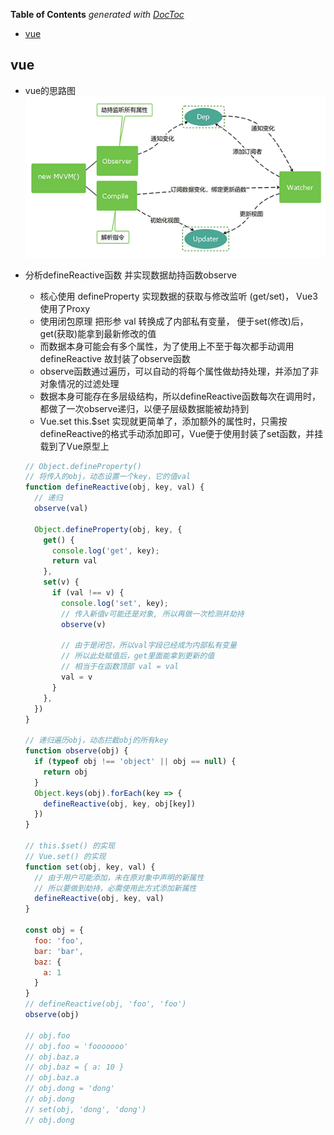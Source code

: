 <!-- START doctoc generated TOC please keep comment here to allow auto update -->
<!-- DON'T EDIT THIS SECTION, INSTEAD RE-RUN doctoc TO UPDATE -->
**Table of Contents**  *generated with [DocToc](https://github.com/thlorenz/doctoc)*

- [vue](#vue)

<!-- END doctoc generated TOC please keep comment here to allow auto update -->

## vue
- vue的思路图
  ![草率的思路图](./vue-laotu1.png)

- 分析defineReactive函数 并实现数据劫持函数observe
  - 核心使用 defineProperty 实现数据的获取与修改监听 (get/set)， Vue3使用了Proxy
  - 使用闭包原理 把形参 val 转换成了内部私有变量， 便于set(修改)后，get(获取)能拿到最新修改的值
  - 而数据本身可能会有多个属性，为了使用上不至于每次都手动调用 defineReactive 故封装了observe函数
  - observe函数通过遍历，可以自动的将每个属性做劫持处理，并添加了非对象情况的过滤处理
  - 数据本身可能存在多层级结构，所以defineReactive函数每次在调用时，都做了一次observe递归，以便子层级数据能被劫持到
  - Vue.set  this.$set 实现就更简单了，添加额外的属性时，只需按defineReactive的格式手动添加即可，Vue便于使用封装了set函数，并挂载到了Vue原型上

  ```javascript
  // Object.defineProperty()
  // 将传入的obj，动态设置一个key，它的值val
  function defineReactive(obj, key, val) {
    // 递归
    observe(val)
    
    Object.defineProperty(obj, key, {
      get() {
        console.log('get', key);
        return val
      },
      set(v) {
        if (val !== v) {
          console.log('set', key);
          // 传入新值v可能还是对象, 所以再做一次检测并劫持
          observe(v)
          
          // 由于是闭包，所以val字段已经成为内部私有变量
          // 所以此处赋值后，get里面能拿到更新的值
          // 相当于在函数顶部 val = val
          val = v
        }
      },
    })
  }
  
  // 递归遍历obj，动态拦截obj的所有key
  function observe(obj) {
    if (typeof obj !== 'object' || obj == null) {
      return obj
    }
    Object.keys(obj).forEach(key => {
      defineReactive(obj, key, obj[key])
    })
  }
  
  // this.$set() 的实现
  // Vue.set() 的实现
  function set(obj, key, val) {
    // 由于用户可能添加，未在原对象中声明的新属性
    // 所以要做到劫持，必需使用此方式添加新属性
    defineReactive(obj, key, val)
  }
  
  const obj = {
    foo: 'foo',
    bar: 'bar',
    baz: {
      a: 1
    }
  }
  // defineReactive(obj, 'foo', 'foo')
  observe(obj)
  
  // obj.foo
  // obj.foo = 'fooooooo'
  // obj.baz.a
  // obj.baz = { a: 10 }
  // obj.baz.a
  // obj.dong = 'dong'
  // obj.dong
  // set(obj, 'dong', 'dong')
  // obj.dong
  ```
